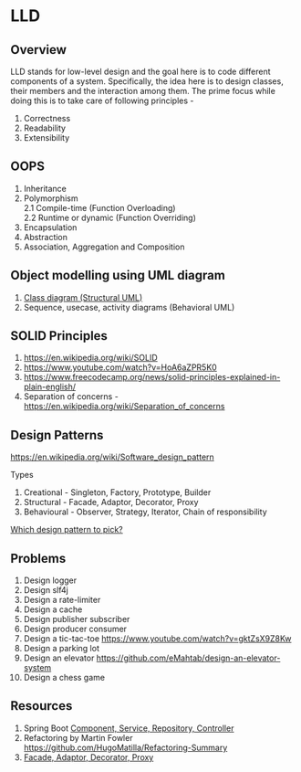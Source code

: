 # LLD

## Overview
LLD stands for low-level design and the goal here is to code different components of a system. Specifically, the idea here is to design classes, their members and the interaction among them. The prime focus while doing this is to take care of following principles -
1. Correctness
2. Readability
3. Extensibility

## OOPS 

  1. Inheritance
  2. Polymorphism <br>
     2.1 Compile-time (Function Overloading) <br>
     2.2 Runtime or dynamic (Function Overriding) <br>
  3. Encapsulation
  4. Abstraction
  5. Association, Aggregation and Composition 

## Object modelling using UML diagram

  1. [Class diagram (Structural UML)](https://www.geeksforgeeks.org/unified-modeling-language-uml-class-diagrams/)
  2. Sequence, usecase, activity diagrams (Behavioral UML)

## SOLID Principles

  1. https://en.wikipedia.org/wiki/SOLID
  2. https://www.youtube.com/watch?v=HoA6aZPR5K0
  3. https://www.freecodecamp.org/news/solid-principles-explained-in-plain-english/
  4. Separation of concerns - https://en.wikipedia.org/wiki/Separation_of_concerns

## Design Patterns

https://en.wikipedia.org/wiki/Software_design_pattern

Types
  1. Creational - Singleton, Factory, Prototype, Builder
  2. Structural - Facade, Adaptor, Decorator, Proxy
  3. Behavioural - Observer, Strategy, Iterator, Chain of responsibility

[Which design pattern to pick?](https://stackoverflow.com/questions/4853905/which-design-pattern-to-choose)

## Problems

  1. Design logger
  2. Design slf4j 
  3. Design a rate-limiter
  4. Design a cache
  5. Design publisher subscriber
  6. Design producer consumer
  7. Design a tic-tac-toe https://www.youtube.com/watch?v=gktZsX9Z8Kw
  8. Design a parking lot
  9. Design an elevator https://github.com/eMahtab/design-an-elevator-system
  10. Design a chess game

## Resources

  1. Spring Boot [Component, Service, Repository, Controller](https://stackoverflow.com/questions/6827752/whats-the-difference-between-component-repository-service-annotations-in)
  2. Refactoring by Martin Fowler https://github.com/HugoMatilla/Refactoring-Summary
  3. [Facade, Adaptor, Decorator, Proxy](https://stackoverflow.com/questions/3489131/difference-between-the-facade-proxy-adapter-and-decorator-design-patterns)
